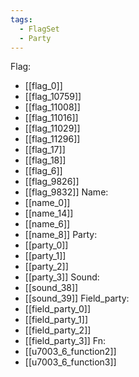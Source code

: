 ```yaml
---
tags:
  - FlagSet
  - Party
---
```

Flag:
- [[flag_0]]
- [[flag_10759]]
- [[flag_11008]]
- [[flag_11016]]
- [[flag_11029]]
- [[flag_11296]]
- [[flag_17]]
- [[flag_18]]
- [[flag_6]]
- [[flag_9826]]
- [[flag_9832]]
Name:
- [[name_0]]
- [[name_14]]
- [[name_6]]
- [[name_8]]
Party:
- [[party_0]]
- [[party_1]]
- [[party_2]]
- [[party_3]]
Sound:
- [[sound_38]]
- [[sound_39]]
Field_party:
- [[field_party_0]]
- [[field_party_1]]
- [[field_party_2]]
- [[field_party_3]]
Fn:
- [[u7003_6_function2]]
- [[u7003_6_function3]]
